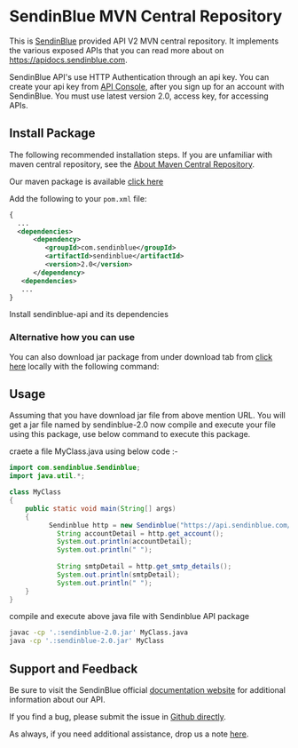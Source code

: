# SendinBlue MVN Central Repository

This is [SendinBlue](https://www.sendinblue.com) provided API V2 MVN central repository. It implements the various exposed APIs that you can read more about on https://apidocs.sendinblue.com.

SendinBlue API's use HTTP Authentication through an api key. You can create your api key from [API Console](https://my.sendinblue.com/advanced/apikey), after you sign up for an account with SendinBlue. You must use latest version 2.0, access key, for accessing APIs.


## Install Package

The following recommended installation steps. If you are unfamiliar with maven central repository, see the [About Maven Central Repository](https://www.tutorialspoint.com/maven/maven_repositories.htm).

Our maven package is available [click here](http://search.maven.org/#search|ga|1|g:"com.sendinblue")

Add the following to your `pom.xml` file:

```xml
{
  ...
  <dependencies>
      <dependency>
         <groupId>com.sendinblue</groupId>
         <artifactId>sendinblue</artifactId>
         <version>2.0</version>
      </dependency>
   <dependencies>
   ...
}
```

Install sendinblue-api and its dependencies


### Alternative how you can use

You can also download jar package from under download tab from [click here](http://search.maven.org/#search|ga|1|g:"com.sendinblue") locally with the following command:


## Usage

Assuming that you have download jar file from above mention URL. You will get a jar file named by sendinblue-2.0 now compile and execute your file using this package, use below command to execute this package.

craete a file MyClass.java using below code :-

```java
import com.sendinblue.Sendinblue;
import java.util.*;

class MyClass
{
    public static void main(String[] args)
    {
    	  Sendinblue http = new Sendinblue("https://api.sendinblue.com/v2.0","your_api_key");    	
		    String accountDetail = http.get_account();
		    System.out.println(accountDetail);
		    System.out.println(" ");
	    
		    String smtpDetail = http.get_smtp_details();
		    System.out.println(smtpDetail);
		    System.out.println(" ");
    }
}
```

compile and execute above java file with Sendinblue API package

```bash 
javac -cp '.:sendinblue-2.0.jar' MyClass.java
java -cp '.:sendinblue-2.0.jar' MyClass
```

## Support and Feedback

Be sure to visit the SendinBlue official [documentation website](https://apidocs.sendinblue.com) for additional information about our API.

If you find a bug, please submit the issue in [Github directly](https://github.com/mailin-api/sendinblue-nodejs-api-npm/issues). 

As always, if you need additional assistance, drop us a note [here](https://apidocs.sendinblue.com/support/).
